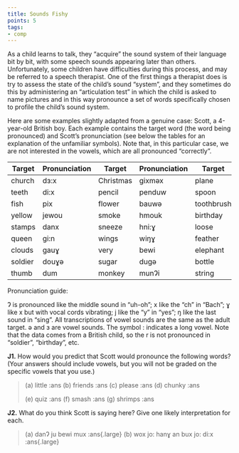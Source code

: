 ```yaml
---
title: Sounds Fishy
points: 5
tags:
- comp
---
```


As a child learns to talk, they “acquire” the sound system of their language bit by bit, with some speech sounds appearing later than others. Unfortunately, some children have difficulties during this process, and may be referred to a speech therapist. One of the first things a therapist does is try to assess the state of the child’s sound “system”, and they sometimes do this by administering an “articulation test” in which the child is asked to name pictures and in this way pronounce a set of words specifically chosen to profile the child’s sound system.

Here are some examples slightly adapted from a genuine case: Scott, a 4-year-old British boy. Each example contains the target word (the word being pronounced) and Scott’s pronunciation (see below the tables for an explanation of the unfamiliar symbols). Note that, in this particular case, we are not interested in the vowels, which are all pronounced “correctly”.


| Target | Pronunciation | Target | Pronunciation | Target | Pronunciation  |
| - | - | - | - | - | - |
| church | dɜ:x | Christmas | gixməx | plane | bein |
| teeth | di:x | pencil | penduw | spoon | pu:n |
| fish | pix | flower | bauwə | toothbrush | du:xbux |
| yellow | jewou | smoke | hmouk | birthday | bɜ:xdei |
| stamps | danx | sneeze | hni:ɣ | loose | wu:x |
| queen | gi:n | wings | wiŋɣ | feather | peɣə |
| clouds | gauɣ | very | bewi | elephant | ewipənt |
| soldier | douɣə | sugar | dugə | bottle | boɁu |
| thumb | dum | monkey | munɁi | string | diŋg |


Pronunciation guide:

Ɂ is pronounced like the middle sound in “uh-oh”; x like the “ch” in “Bach”; ɣ like x but with vocal cords
vibrating; j like the “y” in “yes”; ŋ like the last sound in “sing”.
All transcriptions of vowel sounds are the same as the adult target. ə and ɜ are vowel sounds. The symbol :
indicates a long vowel. Note that the data comes from a British child, so the r is not pronounced in “soldier”,
“birthday”, etc.

**J1.** How would you predict that Scott would pronounce the following words? (Your answers should include
vowels, but you will not be graded on the specific vowels that you use.)

> (a) little :ans
(b) friends :ans
(c) please :ans
(d) chunky :ans
> 
> (e) quiz :ans
(f) smash :ans
(g) shrimps :ans

**J2.** What do you think Scott is saying here? Give one likely interpretation for each.

> (a) danɁ ju bewi mux :ans{.large} 
> (b) wox jo: hanɣ an bux jo: di:x :ans{.large}